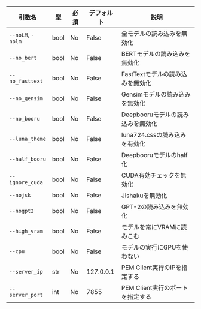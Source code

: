 | 引数名          | 型   | 必須 | デフォルト | 説明                    |
|-----------------|------|----|-------|-----------------------|
| `--noLM`, `-nolm` | bool | No | False | 全モデルの読み込みを無効化         |
| `--no_bert`     | bool | No | False | BERTモデルの読み込みを無効化      |
| `--no_fasttext` | bool | No | False | FastTextモデルの読み込みを無効化  |
| `--no_gensim`   | bool | No | False | Gensimモデルの読み込みを無効化    |
| `--no_booru`    | bool | No | False | Deepbooruモデルの読み込みを無効化 |
| `--luna_theme`  | bool | No | False | luna724.cssの読み込みを有効化  |
| `--half_booru`  | bool | No | False | Deepbooruモデルのhalf化    |
| `--ignore_cuda` | bool | No | False | CUDA有効チェックを無効化        |
| `--nojsk`       | bool | No | False | Jishakuを無効化           |
| `--nogpt2`      | bool | No | False | GPT-2の読み込みを無効化        |
| `--high_vram`   | bool | No | False | モデルを常にVRAMに読みこむ       |
| `--cpu`         | bool | No | False | モデルの実行にGPUを使わない       |
| `--server_ip` | str | No | 127.0.0.1 | PEM Client実行のIPを指定する |
| `--server_port` | int | No | 7855 | PEM Client実行のポートを指定する |